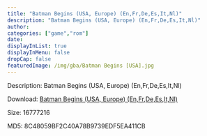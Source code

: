 ```yaml
---
title: "Batman Begins (USA, Europe) (En,Fr,De,Es,It,Nl)"
description: "Batman Begins (USA, Europe) (En,Fr,De,Es,It,Nl)"
author: 
categories: ["game","rom"]
date: 
displayInList: true
displayInMenu: false
dropCap: false
featuredImage: /img/gba/Batman Begins [USA].jpg
---
```


Description: Batman Begins (USA, Europe) (En,Fr,De,Es,It,Nl)

Download: <a style="text-decoration:underline;" href="https://mega.nz/#!reZmkYjS!9LGQ7syYaKD2uMmvvtywP0YjSCm2RvE94kQuD0Q7-jA" target = "_blank" rel = "nofollow" > Batman Begins (USA, Europe) (En,Fr,De,Es,It,Nl)</a>

Size: 16777216

MD5: 8C48059BF2C40A78B9739EDF5EA411CB

